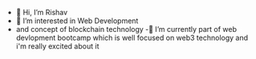 - 👋 Hi, I’m Rishav
- 👀 I’m interested in Web Development 
- and concept of blockchain technology 
-🌱 I’m currently part of web devlopment bootcamp 
which is well focused on web3 technology
    and i'm really excited about it 

<!--- 📫 How to reach me ...
--->

